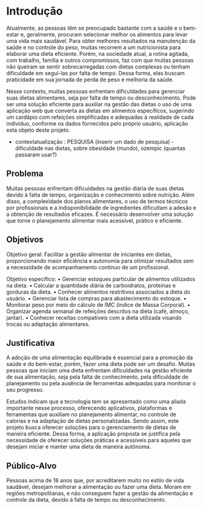 # Introdução

Atualmente, as pessoas têm se preocupado bastante com a saúde e o bem-estar e, geralmente, procuram selecionar melhor os alimentos para levar uma vida mais saudável. Para obter melhores resultados na manutenção da saúde e no controle do peso, muitas recorrem a um nutricionista para elaborar uma dieta eficiente. Porém, na sociedade atual, a rotina agitada, com trabalho, família e outros compromissos, faz com que muitas pessoas não queiram se sentir sobrecarregadas com dietas complexas ou tenham dificuldade em segui-las por falta de tempo. Dessa forma, elas buscam praticidade em sua jornada de perda de peso e melhoria da saúde.  

Nesse contexto, muitas pessoas enfrentam dificuldades para gerenciar suas dietas alimentares, seja por falta de tempo ou desconhecimento. Pode ser uma solução eficiente para auxiliar na gestão das dietas o uso de uma aplicação web que converta as dietas em alimentos específicos, sugerindo um cardápio com refeições simplificadas e adequadas à realidade de cada indivíduo, conforme os dados fornecidos pelo próprio usuário, aplicação esta objeto deste projeto.


* contextatualização : PESQUISA (inserir um dado de pesquisa) - dificuldade nas dietas, sobre obesidade (mundo), ozempic (quantas passaram usar?)


## Problema

Muitas pessoas enfrentam dificuldades na gestão diária de suas dietas devido à falta de tempo, organização e conhecimento sobre nutrição. Além disso, a complexidade dos planos alimentares, o uso de termos técnicos por profissionais e a indisponibilidade de ingredientes dificultam a adesão e a obtenção de resultados eficazes. É necessário desenvolver uma solução que torne o planejamento alimentar mais acessível, prático e eficiente.


## Objetivos

Objetivo geral: Facilitar a gestão alimentar de iniciantes em dietas, proporcionando maior eficiência e autonomia para otimizar resultados sem a necessidade de acompanhamento contínuo de um profissional.

Objetivo específico:
•	Gerenciar estoques particular de alimentos utilizados na dieta.
•	Calcular a quantidade diária de carboidratos, proteínas e gorduras da dieta.
•	Conhecer alimentos restritivos associados a dieta do usuário.
•	Gerenciar lista de compras para abastecimento do estoque.
•	Monitorar peso por meio do cálculo de IMC (índice de Massa Corporal).
•	Organizar agenda semanal de refeições descritos na dieta (café, almoço, jantar).
•	Conhecer receitas compatíveis com a dieta utilizada visando trocas ou adaptação alimentares.


## Justificativa

A adoção de uma alimentação equilibrada é essencial para a promoção da saúde e do bem-estar, porém, fazer uma dieta pode ser um desafio. Muitas pessoas que iniciam uma dieta enfrentam dificuldades na gestão eficiente de sua alimentação, seja pela falta de conhecimento, pela dificuldade de planejamento ou pela ausência de ferramentas adequadas para monitorar o seu progresso.

Estudos indicam que a tecnologia tem se apresentado como uma aliada importante nesse processo, oferecendo aplicativos, plataformas e ferramentas que auxiliam no planejamento alimentar, no controle de calorias e na adaptação de dietas personalizadas. Sendo assim, este projeto busca oferecer soluções para o gerenciamento de dietas de maneira eficiente.
Dessa forma, a aplicação proposta se justifica pela necessidade de oferecer soluções práticas e acessíveis para aqueles que desejam iniciar e manter uma dieta de maneira autônoma.


## Público-Alvo

Pessoas acima de 18 anos que, por acreditarem muito no estilo de vida saudável, desejam melhorar a alimentação ou fazer uma dieta. Moram em regiões metropolitanas, e não conseguem fazer a gestão da alimentação e controle da dieta, devido à falta de tempo ou desconhecimento.
